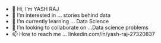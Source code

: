 - 👋 Hi, I’m YASH RAJ
- 👀 I’m interested in ... stories behind data
- 🌱 I’m currently learning ... Data Science
- 💞️ I’m looking to collaborate on ...Data science problems
- 📫 How to reach me ... linkedin.com/in/yash-raj-27320837

<!---
yraj1996/yraj1996 is a ✨ special ✨ repository because its `README.md` (this file) appears on your GitHub profile.
You can click the Preview link to take a look at your changes.
--->
